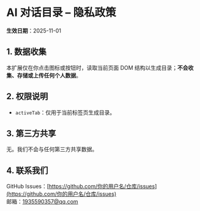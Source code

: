# AI 对话目录 – 隐私政策

**生效日期**：2025-11-01

## 1. 数据收集  
本扩展仅在你点击图标或按钮时，读取当前页面 DOM 结构以生成目录；**不会收集、存储或上传任何个人数据**。

## 2. 权限说明  
- `activeTab`：仅用于当前标签页生成目录。  

## 3. 第三方共享  
无。我们不会与任何第三方共享数据。

## 4. 联系我们  
GitHub Issues：[https://github.com/你的用户名/仓库/issues](https://github.com/你的用户名/仓库/issues)  
邮箱：1935590357@qq.com
